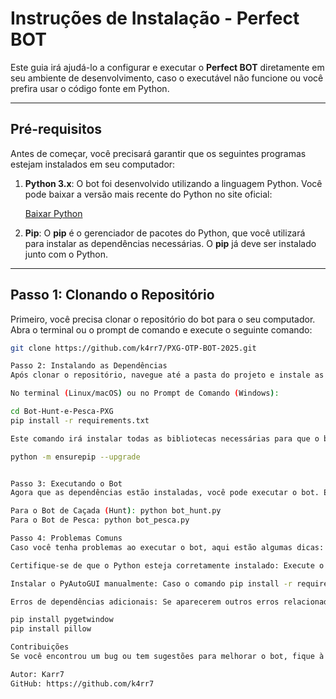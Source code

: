# **Instruções de Instalação - Perfect BOT**

Este guia irá ajudá-lo a configurar e executar o **Perfect BOT** diretamente em seu ambiente de desenvolvimento, caso o executável não funcione ou você prefira usar o código fonte em Python. 

---

## **Pré-requisitos**

Antes de começar, você precisará garantir que os seguintes programas estejam instalados em seu computador:

1. **Python 3.x**: O bot foi desenvolvido utilizando a linguagem Python. Você pode baixar a versão mais recente do Python no site oficial:

   [Baixar Python](https://www.python.org/downloads/)

2. **Pip**: O **pip** é o gerenciador de pacotes do Python, que você utilizará para instalar as dependências necessárias. O **pip** já deve ser instalado junto com o Python.

---

## **Passo 1: Clonando o Repositório**

Primeiro, você precisa clonar o repositório do bot para o seu computador. Abra o terminal ou o prompt de comando e execute o seguinte comando:

```bash
git clone https://github.com/k4rr7/PXG-OTP-BOT-2025.git

Passo 2: Instalando as Dependências
Após clonar o repositório, navegue até a pasta do projeto e instale as dependências necessárias. Execute os seguintes comandos:

No terminal (Linux/macOS) ou no Prompt de Comando (Windows):

cd Bot-Hunt-e-Pesca-PXG
pip install -r requirements.txt

Este comando irá instalar todas as bibliotecas necessárias para que o bot funcione corretamente. Caso o pip não esteja instalado, você pode instalá-lo com:

python -m ensurepip --upgrade


Passo 3: Executando o Bot
Agora que as dependências estão instaladas, você pode executar o bot. Escolha qual bot deseja rodar (Hunt ou Pesca):

Para o Bot de Caçada (Hunt): python bot_hunt.py
Para o Bot de Pesca: python bot_pesca.py

Passo 4: Problemas Comuns
Caso você tenha problemas ao executar o bot, aqui estão algumas dicas:

Certifique-se de que o Python esteja corretamente instalado: Execute o comando python --version no terminal para verificar se o Python está instalado. Caso não apareça a versão, siga as instruções do passo 1 para instalar o Python.

Instalar o PyAutoGUI manualmente: Caso o comando pip install -r requirements.txt falhe, tente instalar o PyAutoGUI manualmente com o seguinte comando: pip install pyautogui

Erros de dependências adicionais: Se aparecerem outros erros relacionados a pacotes, instale-os individualmente usando o pip. Por exemplo:

pip install pygetwindow
pip install pillow

Contribuições
Se você encontrou um bug ou tem sugestões para melhorar o bot, fique à vontade para abrir uma issue ou enviar um pull request no GitHub.

Autor: Karr7
GitHub: https://github.com/k4rr7



